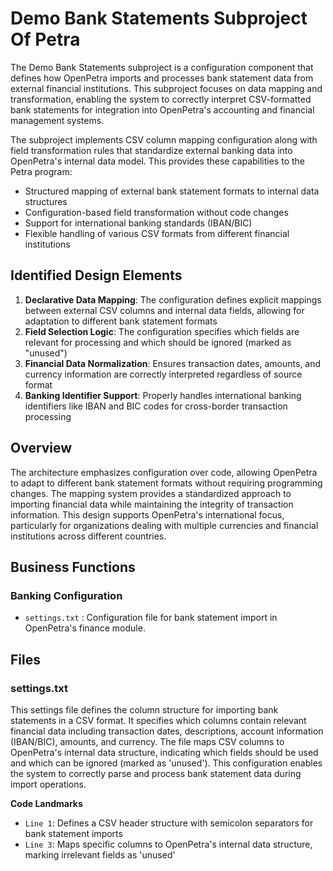 # Demo Bank Statements Subproject Of Petra

The Demo Bank Statements subproject is a configuration component that defines how OpenPetra imports and processes bank statement data from external financial institutions. This subproject focuses on data mapping and transformation, enabling the system to correctly interpret CSV-formatted bank statements for integration into OpenPetra's accounting and financial management systems.

The subproject implements CSV column mapping configuration along with field transformation rules that standardize external banking data into OpenPetra's internal data model. This provides these capabilities to the Petra program:

- Structured mapping of external bank statement formats to internal data structures
- Configuration-based field transformation without code changes
- Support for international banking standards (IBAN/BIC)
- Flexible handling of various CSV formats from different financial institutions

## Identified Design Elements

1. **Declarative Data Mapping**: The configuration defines explicit mappings between external CSV columns and internal data fields, allowing for adaptation to different bank statement formats
2. **Field Selection Logic**: The configuration specifies which fields are relevant for processing and which should be ignored (marked as "unused")
3. **Financial Data Normalization**: Ensures transaction dates, amounts, and currency information are correctly interpreted regardless of source format
4. **Banking Identifier Support**: Properly handles international banking identifiers like IBAN and BIC codes for cross-border transaction processing

## Overview
The architecture emphasizes configuration over code, allowing OpenPetra to adapt to different bank statement formats without requiring programming changes. The mapping system provides a standardized approach to importing financial data while maintaining the integrity of transaction information. This design supports OpenPetra's international focus, particularly for organizations dealing with multiple currencies and financial institutions across different countries.

## Business Functions

### Banking Configuration
- `settings.txt` : Configuration file for bank statement import in OpenPetra's finance module.

## Files
### settings.txt

This settings file defines the column structure for importing bank statements in a CSV format. It specifies which columns contain relevant financial data including transaction dates, descriptions, account information (IBAN/BIC), amounts, and currency. The file maps CSV columns to OpenPetra's internal data structure, indicating which fields should be used and which can be ignored (marked as 'unused'). This configuration enables the system to correctly parse and process bank statement data during import operations.

 **Code Landmarks**
- `Line 1`: Defines a CSV header structure with semicolon separators for bank statement imports
- `Line 3`: Maps specific columns to OpenPetra's internal data structure, marking irrelevant fields as 'unused'

[Generated by the Sage AI expert workbench: 2025-03-30 02:22:57  https://sage-tech.ai/workbench]: #